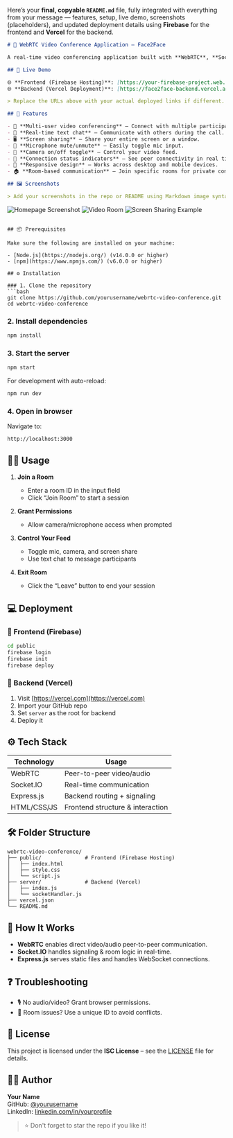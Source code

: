 Here’s your **final, copyable `README.md`** file, fully integrated with everything from your message — features, setup, live demo, screenshots (placeholders), and updated deployment details using **Firebase** for the frontend and **Vercel** for the backend.

```markdown
# 🎥 WebRTC Video Conference Application – Face2Face

A real-time video conferencing application built with **WebRTC**, **Socket.IO**, and **Express.js**. This application allows users to create or join video chat rooms, share screens, and communicate via text chat. It's a fully responsive and scalable solution designed to provide an excellent video conferencing experience.

## 🚀 Live Demo

🌐 **Frontend (Firebase Hosting)**: [https://your-firebase-project.web.app](https://your-firebase-project.web.app)  
🌐 **Backend (Vercel Deployment)**: [https://face2face-backend.vercel.app](https://face2face-backend.vercel.app)

> Replace the URLs above with your actual deployed links if different.

## 🌟 Features

- 🔗 **Multi-user video conferencing** – Connect with multiple participants in a video chat room.
- 💬 **Real-time text chat** – Communicate with others during the call.
- 🖥️ **Screen sharing** – Share your entire screen or a window.
- 🎤 **Microphone mute/unmute** – Easily toggle mic input.
- 🎥 **Camera on/off toggle** – Control your video feed.
- 📶 **Connection status indicators** – See peer connectivity in real time.
- 📱 **Responsive design** – Works across desktop and mobile devices.
- 🏠 **Room-based communication** – Join specific rooms for private conversations.

## 🖼️ Screenshots

> Add your screenshots in the repo or README using Markdown image syntax:

```
![Homepage Screenshot](screenshots/screenshot-120629.png)
![Video Room](screenshots/screenshot-120804.png)
![Screen Sharing Example](screenshots/screenshot-121031.png)
```

## 📦 Prerequisites

Make sure the following are installed on your machine:

- [Node.js](https://nodejs.org/) (v14.0.0 or higher)
- [npm](https://www.npmjs.com/) (v6.0.0 or higher)

## ⚙️ Installation

### 1. Clone the repository
```bash
git clone https://github.com/yourusername/webrtc-video-conference.git
cd webrtc-video-conference
```

### 2. Install dependencies
```bash
npm install
```

### 3. Start the server
```bash
npm start
```

For development with auto-reload:
```bash
npm run dev
```

### 4. Open in browser

Navigate to:
```
http://localhost:3000
```

## 🧑‍💻 Usage

1. **Join a Room**
   - Enter a room ID in the input field
   - Click “Join Room” to start a session

2. **Grant Permissions**
   - Allow camera/microphone access when prompted

3. **Control Your Feed**
   - Toggle mic, camera, and screen share
   - Use text chat to message participants

4. **Exit Room**
   - Click the “Leave” button to end your session

## 💻 Deployment

### 🔹 Frontend (Firebase)
```bash
cd public
firebase login
firebase init
firebase deploy
```

### 🔹 Backend (Vercel)
1. Visit [https://vercel.com](https://vercel.com)
2. Import your GitHub repo
3. Set `server` as the root for backend
4. Deploy it

## ⚙️ Tech Stack

| Technology   | Usage                            |
|--------------|----------------------------------|
| WebRTC       | Peer-to-peer video/audio         |
| Socket.IO    | Real-time communication          |
| Express.js   | Backend routing + signaling      |
| HTML/CSS/JS  | Frontend structure & interaction |

## 🛠 Folder Structure

```
webrtc-video-conference/
├── public/              # Frontend (Firebase Hosting)
│   ├── index.html
│   ├── style.css
│   └── script.js
├── server/              # Backend (Vercel)
│   ├── index.js
│   └── socketHandler.js
├── vercel.json
└── README.md
```

## 🧩 How It Works

- **WebRTC** enables direct video/audio peer-to-peer communication.
- **Socket.IO** handles signaling & room logic in real-time.
- **Express.js** serves static files and handles WebSocket connections.

## ❓ Troubleshooting

- 🎙️ No audio/video? Grant browser permissions.
- 🔐 Room issues? Use a unique ID to avoid conflicts.

## 📜 License

This project is licensed under the **ISC License** – see the [LICENSE](LICENSE) file for details.

## 🙋‍♂️ Author

**Your Name**  
GitHub: [@yourusername](https://github.com/yourusername)  
LinkedIn: [linkedin.com/in/yourprofile](https://linkedin.com/in/yourprofile)

> ⭐ Don't forget to star the repo if you like it!
```

